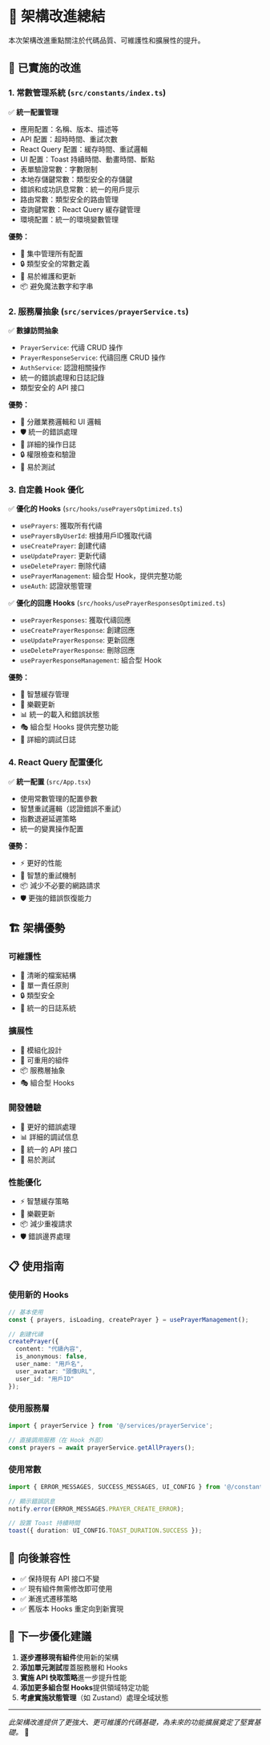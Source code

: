 # 🔧 架構改進總結

本次架構改進重點關注於代碼品質、可維護性和擴展性的提升。

## 📁 已實施的改進

### 1. 常數管理系統 (`src/constants/index.ts`)

✅ **統一配置管理**
- 應用配置：名稱、版本、描述等
- API 配置：超時時間、重試次數
- React Query 配置：緩存時間、重試邏輯
- UI 配置：Toast 持續時間、動畫時間、斷點
- 表單驗證常數：字數限制
- 本地存儲鍵常數：類型安全的存儲鍵
- 錯誤和成功訊息常數：統一的用戶提示
- 路由常數：類型安全的路由管理
- 查詢鍵常數：React Query 緩存鍵管理
- 環境配置：統一的環境變數管理

**優勢：**
- 🎯 集中管理所有配置
- 🔒 類型安全的常數定義
- 🔄 易於維護和更新
- 📦 避免魔法數字和字串

### 2. 服務層抽象 (`src/services/prayerService.ts`)

✅ **數據訪問抽象**
- `PrayerService`: 代禱 CRUD 操作
- `PrayerResponseService`: 代禱回應 CRUD 操作  
- `AuthService`: 認證相關操作
- 統一的錯誤處理和日誌記錄
- 類型安全的 API 接口

**優勢：**
- 🔄 分離業務邏輯和 UI 邏輯
- 🛡️ 統一的錯誤處理
- 📝 詳細的操作日誌
- 🔒 權限檢查和驗證
- 🧪 易於測試

### 3. 自定義 Hook 優化

✅ **優化的 Hooks** (`src/hooks/usePrayersOptimized.ts`)
- `usePrayers`: 獲取所有代禱
- `usePrayersByUserId`: 根據用戶ID獲取代禱
- `useCreatePrayer`: 創建代禱
- `useUpdatePrayer`: 更新代禱  
- `useDeletePrayer`: 刪除代禱
- `usePrayerManagement`: 組合型 Hook，提供完整功能
- `useAuth`: 認證狀態管理

✅ **優化的回應 Hooks** (`src/hooks/usePrayerResponsesOptimized.ts`)
- `usePrayerResponses`: 獲取代禱回應
- `useCreatePrayerResponse`: 創建回應
- `useUpdatePrayerResponse`: 更新回應
- `useDeletePrayerResponse`: 刪除回應
- `usePrayerResponseManagement`: 組合型 Hook

**優勢：**
- 🎯 智慧緩存管理
- 🔄 樂觀更新
- 📊 統一的載入和錯誤狀態
- 🎭 組合型 Hooks 提供完整功能
- 📝 詳細的調試日誌

### 4. React Query 配置優化

✅ **統一配置** (`src/App.tsx`)
- 使用常數管理的配置參數
- 智慧重試邏輯（認證錯誤不重試）
- 指數退避延遲策略
- 統一的變異操作配置

**優勢：**
- ⚡ 更好的性能
- 🔄 智慧的重試機制
- 📦 減少不必要的網路請求
- 🛡️ 更強的錯誤恢復能力

## 🏗️ 架構優勢

### 可維護性
- 📁 清晰的檔案結構
- 🎯 單一責任原則
- 🔒 類型安全
- 📝 統一的日誌系統

### 擴展性
- 🧩 模組化設計
- 🔄 可重用的組件
- 📦 服務層抽象
- 🎭 組合型 Hooks

### 開發體驗
- 🐛 更好的錯誤處理
- 📊 詳細的調試信息
- 🎯 統一的 API 接口
- 🔧 易於測試

### 性能優化
- ⚡ 智慧緩存策略
- 🔄 樂觀更新
- 📦 減少重複請求
- 🛡️ 錯誤邊界處理

## 📋 使用指南

### 使用新的 Hooks
```typescript
// 基本使用
const { prayers, isLoading, createPrayer } = usePrayerManagement();

// 創建代禱
createPrayer({
  content: "代禱內容",
  is_anonymous: false,
  user_name: "用戶名",
  user_avatar: "頭像URL",
  user_id: "用戶ID"
});
```

### 使用服務層
```typescript
import { prayerService } from '@/services/prayerService';

// 直接調用服務（在 Hook 外部）
const prayers = await prayerService.getAllPrayers();
```

### 使用常數
```typescript
import { ERROR_MESSAGES, SUCCESS_MESSAGES, UI_CONFIG } from '@/constants';

// 顯示錯誤訊息
notify.error(ERROR_MESSAGES.PRAYER_CREATE_ERROR);

// 設置 Toast 持續時間
toast({ duration: UI_CONFIG.TOAST_DURATION.SUCCESS });
```

## 🔄 向後兼容性

- ✅ 保持現有 API 接口不變
- ✅ 現有組件無需修改即可使用
- ✅ 漸進式遷移策略
- ✅ 舊版本 Hooks 重定向到新實現

## 🎯 下一步優化建議

1. **逐步遷移現有組件**使用新的架構
2. **添加單元測試**覆蓋服務層和 Hooks
3. **實施 API 快取策略**進一步提升性能
4. **添加更多組合型 Hooks**提供領域特定功能
5. **考慮實施狀態管理**（如 Zustand）處理全域狀態

---

*此架構改進提供了更強大、更可維護的代碼基礎，為未來的功能擴展奠定了堅實基礎。* 🚀 